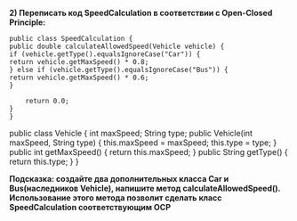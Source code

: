 **2) Переписать код SpeedCalculation в соответствии с Open-Closed Principle:**
```
public class SpeedCalculation {
public double calculateAllowedSpeed(Vehicle vehicle) {
if (vehicle.getType().equalsIgnoreCase("Car")) {
return vehicle.getMaxSpeed() * 0.8;
} else if (vehicle.getType().equalsIgnoreCase("Bus")) {
return vehicle.getMaxSpeed() * 0.6;
}

    return 0.0;
}
}

```
public class Vehicle {
int maxSpeed;
String type;
public Vehicle(int maxSpeed, String type) {
this.maxSpeed = maxSpeed;
this.type = type;
}
public int getMaxSpeed() {
return this.maxSpeed;
}
public String getType() {
return this.type;
}
}

**Подсказка: создайте два дополнительных класса Car и Bus(наследников Vehicle), напишите метод calculateAllowedSpeed(). Использование этого метода позволит сделать класс SpeedCalculation соответствующим OCP**
